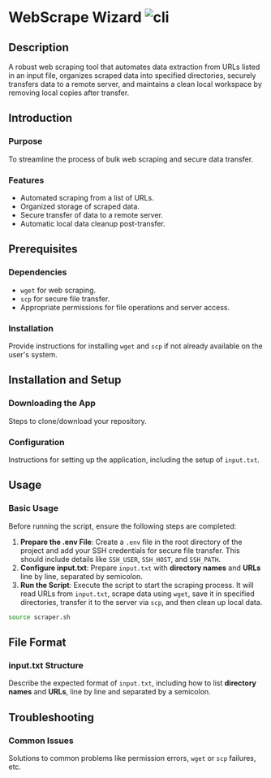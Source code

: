# WebScrape Wizard ![cli](https://badges.aleen42.com/src/cli.svg)

## Description
A robust web scraping tool that automates data extraction from URLs listed in an input file, organizes scraped data into specified directories, securely transfers data to a remote server, and maintains a clean local workspace by removing local copies after transfer.

## Introduction

### Purpose
To streamline the process of bulk web scraping and secure data transfer.

### Features
- Automated scraping from a list of URLs.
- Organized storage of scraped data.
- Secure transfer of data to a remote server.
- Automatic local data cleanup post-transfer.

## Prerequisites

### Dependencies
- `wget` for web scraping.
- `scp` for secure file transfer.
- Appropriate permissions for file operations and server access.

### Installation
Provide instructions for installing `wget` and `scp` if not already available on the user's system.

## Installation and Setup

### Downloading the App
Steps to clone/download your repository.

### Configuration
Instructions for setting up the application, including the setup of `input.txt`.

## Usage

### Basic Usage
Before running the script, ensure the following steps are completed:
1. **Prepare the .env File**: Create a `.env` file in the root directory of the project and add your SSH credentials for secure file transfer. This should include details like `SSH_USER`, `SSH_HOST`, and `SSH_PATH`.
2. **Configure input.txt**: Prepare `input.txt` with **directory names** and **URLs** line by line, separated by semicolon.
3. **Run the Script**: Execute the script to start the scraping process. It will read URLs from `input.txt`, scrape data using `wget`, save it in specified directories, transfer it to the server via `scp`, and then clean up local data.

```bash
source scraper.sh
```

## File Format

### input.txt Structure
Describe the expected format of `input.txt`, including how to list **directory names** and **URLs**, line by line and separated by a semicolon.

## Troubleshooting

### Common Issues
Solutions to common problems like permission errors, `wget` or `scp` failures, etc.
